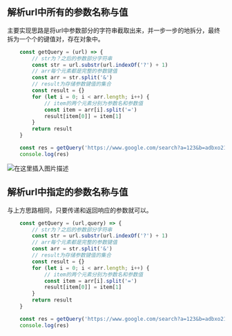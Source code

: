## 解析url中所有的参数名称与值
主要实现思路是将url中参数部分的字符串截取出来，并一步一步的地拆分，最终拆为一个个的键值对，存在对象中。

```javascript
    const getQuery = (url) => {
        // str为？之后的参数部分字符串
        const str = url.substr(url.indexOf('?') + 1)
        // arr每个元素都是完整的参数键值
        const arr = str.split('&')
        // result为存储参数键值的集合
        const result = {}
        for (let i = 0; i < arr.length; i++) {
            // item的两个元素分别为参数名和参数值
            const item = arr[i].split('=')
            result[item[0]] = item[1]
        }
        return result
    }

    const res = getQuery('https://www.google.com/search?a=123&b=adbxo213&c=UTF-8')
    console.log(res)
```

![在这里插入图片描述](https://img-blog.csdnimg.cn/eb1a7805de9c4dab91d9a2a938a4583d.png)


## 解析url中指定的参数名称与值
与上方思路相同，只要传递和返回响应的参数就可以。

```javascript
    const getQuery = (url,query) => {
        // str为？之后的参数部分字符串
        const str = url.substr(url.indexOf('?') + 1)
        // arr每个元素都是完整的参数键值
        const arr = str.split('&')
        // result为存储参数键值的集合
        const result = {}
        for (let i = 0; i < arr.length; i++) {
            // item的两个元素分别为参数名和参数值
            const item = arr[i].split('=')
            result[item[0]] = item[1]
        }
        return result
    }

    const res = getQuery('https://www.google.com/search?a=123&b=adbxo213&c=UTF-8','a')
    console.log(res)
```